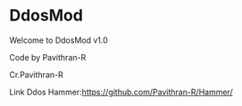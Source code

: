 # DdosMod

Welcome to DdosMod v1.0

Code by Pavithran-R

Cr.Pavithran-R

Link Ddos Hammer:https://github.com/Pavithran-R/Hammer/
